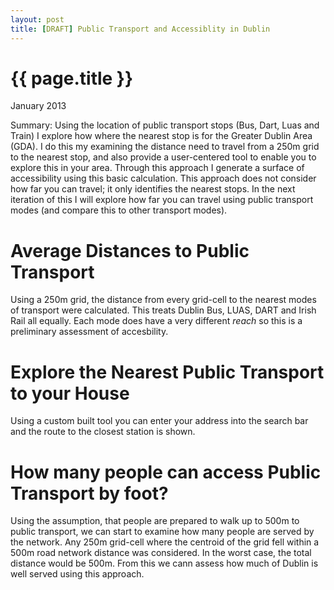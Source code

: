 ```yaml
---
layout: post
title: [DRAFT] Public Transport and Accessiblity in Dublin
---
```


{{ page.title }}
================

<p class="meta">January 2013</p>

Summary: Using the location of public transport stops (Bus, Dart, Luas and Train) I explore how where the nearest stop is for the Greater Dublin Area (GDA). I do this my examining the distance need to travel from a 250m grid to the nearest stop, and also provide a user-centered tool to enable you to explore this in your area. Through this approach I generate a surface of accessibility using this basic calculation. This approach does not consider how far you can travel; it only identifies the nearest stops. In the next iteration of this I will explore how far you can travel using public transport modes (and compare this to other transport modes).


# Average Distances to Public Transport #

Using a 250m grid, the distance from every grid-cell to the nearest modes of transport were calculated. This treats Dublin Bus, LUAS, DART and Irish Rail all equally. Each mode does have a very different _reach_ so this is a preliminary assessment of accesbility.


# Explore the Nearest Public Transport to your House #

Using a custom built tool you can enter your address into the search bar and the route to the closest station is shown.

# How many people can access Public Transport by foot? #

Using the assumption, that people are prepared to walk up to 500m to public transport, we can start to examine how many people are served by the network. Any 250m grid-cell where the centroid of the grid fell within a 500m road network distance was considered. In the worst case, the total distance would be 500m. From this we cann assess how much of Dublin is well served using this approach.

<!---
# test iframe #
<iframe src="http://crime.mappingdemocracy.ie/1"style="width:610px;height:1285px;" frameborder="0" ></iframe>
--->

<!---
![test image](http://zooooooooooooooot.com/beastifier/ecce_homo.png)
--->